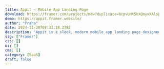 ```yaml
---
title: Appit — Mobile App Landing Page
download: https://framer.com/projects/new?duplicate=hcpvUHtSbXQmyvXAlsp7&via=praha&duplicateType=siteTemplate
demo: https://appit.framer.website/
author: "Praha"
date: 2024-11-30T08:33:18.278Z
description: "Appit is a sleek, modern mobile app landing page designed to showcase your app's features and benefits. With a dark theme and a straight-to-the-point layout, it's perfect for displaying app screens and driving conversions."
ssg: ["Framer"]
css: []
ui: []
cms: []
category: [SaaS]
draft: false
---
```

